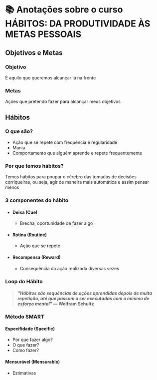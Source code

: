 # 📚 Anotações sobre o curso HÁBITOS: DA PRODUTIVIDADE ÀS METAS PESSOAIS

## Objetivos e Metas

### Objetivo

É aquilo que queremos alcançar lá na frente

### Metas

Ações que pretendo fazer para alcançar meus objetivos

## Hábitos

### O que são?

- Ação que se repete com frequência e regularidade
- Mania
- Comportamento que alguém aprende e repete frequentemente

### Por que temos hábitos?

Temos hábitos para poupar o cérebro das tomadas de decisões corriqueiras, ou seja, agir de maneira mais automática e assim pensar menos

### 3 componentes do hábito

- #### Deixa (Cue)
    - Brecha, oportunidade de fazer algo

- #### Rotina (Routine)
    - Ação que se repete

- #### Recompensa (Reward)
    - Consequência da ação realizada diversas vezes

### Loop do Hábito

> #### *"Hábitos são sequências de ações aprendidas depois de muita repetição, até que passam a ser executadas com o mínimo de esforço mental"* — Wolfram Schultz

### Método SMART

#### Especifidade (Specific)
- Por que fazer algo?
- O que fazer?
- Como fazer?

#### Mensurável (Mensurable)
- Estimativas